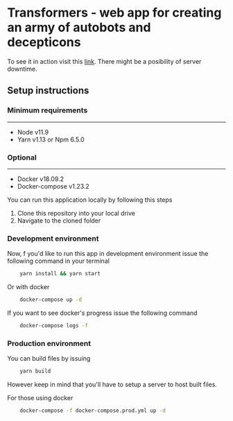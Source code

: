 # Transformers - web app for creating an army of autobots and decepticons

To see it in action visit this [link](http://maayoko3c.mylabserver.com:8080/). There might be a posibility of server downtime.

## Setup instructions

### Minimum requirements

---

-   Node v11.9
-   Yarn v1.13 or Npm 6.5.0

### Optional

---

-   Docker v18.09.2
-   Docker-compose v1.23.2

You can run this application locally by following this steps

1. Clone this repository into your local drive
2. Navigate to the cloned folder

### Development environment

Now, f you'd like to run this app in development environment issue the following command in your terminal

```bash
    yarn install && yarn start
```

Or with docker

```bash
    docker-compose up -d
```

If you want to see docker's progress issue the following command

```bash
    docker-compose logs -f
```

### Production environment

You can build files by issuing

```bash
    yarn build
```

However keep in mind that you'll have to setup a server to host built files.

For those using docker

```bash
    docker-compose -f docker-compose.prod.yml up -d
```
